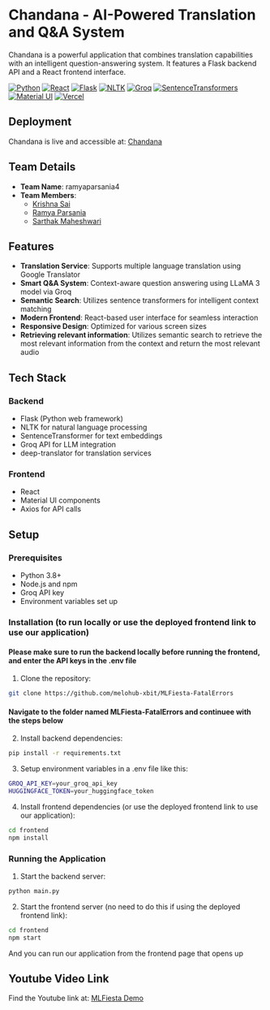 # Chandana - AI-Powered Translation and Q&A System

Chandana is a powerful application that combines translation capabilities with an intelligent question-answering system. It features a Flask backend API and a React frontend interface.


[![Python](https://img.shields.io/badge/python-3.8+-blue.svg)](https://www.python.org/downloads/)
[![React](https://img.shields.io/badge/react-18.0+-61DAFB.svg)](https://reactjs.org/)
[![Flask](https://img.shields.io/badge/flask-2.0+-black.svg)](https://flask.palletsprojects.com/)
[![NLTK](https://img.shields.io/badge/NLTK-3.0+-yellow.svg)](https://www.nltk.org/)
[![Groq](https://img.shields.io/badge/Groq-LLaMA3-orange.svg)](https://groq.com/)
[![SentenceTransformers](https://img.shields.io/badge/SentenceTransformers-2.0+-red.svg)](https://www.sbert.net/)
[![Material UI](https://img.shields.io/badge/Material_UI-5.0+-0081CB.svg)](https://mui.com/)
[![Vercel](https://img.shields.io/badge/Vercel-Deployed-success)](https://ml-fiesta-fatal-errors.vercel.app/)

## Deployment
Chandana is live and accessible at: [Chandana](https://ml-fiesta-fatal-errors.vercel.app/)


## Team Details
- **Team Name**: ramyaparsania4
- **Team Members**:
  - [Krishna Sai](https://github.com/melohub-xbit)
  - [Ramya Parsania](https://github.com/RAMYA-PARSANIA)
  - [Sarthak Maheshwari](https://github.com/SartMa)

## Features

- **Translation Service**: Supports multiple language translation using Google Translator
- **Smart Q&A System**: Context-aware question answering using LLaMA 3 model via Groq
- **Semantic Search**: Utilizes sentence transformers for intelligent context matching
- **Modern Frontend**: React-based user interface for seamless interaction
- **Responsive Design**: Optimized for various screen sizes
- **Retrieving relevant information**: Utilizes semantic search to retrieve the most relevant information from the context and return the most relevant audio

## Tech Stack

### Backend
- Flask (Python web framework)
- NLTK for natural language processing
- SentenceTransformer for text embeddings
- Groq API for LLM integration
- deep-translator for translation services

### Frontend
- React
- Material UI components
- Axios for API calls

## Setup

### Prerequisites
- Python 3.8+
- Node.js and npm
- Groq API key
- Environment variables set up

### Installation (to run locally or use the deployed frontend link to use our application)
#### Please make sure to run the backend locally before running the frontend, and enter the API keys in the .env file

1. Clone the repository:
```bash
git clone https://github.com/melohub-xbit/MLFiesta-FatalErrors
```
#### Navigate to the folder named MLFiesta-FatalErrors and continuee with the steps below
2. Install backend dependencies:
```bash
pip install -r requirements.txt
```
3. Setup environment variables in a .env file like this:
```bash
GROQ_API_KEY=your_groq_api_key
HUGGINGFACE_TOKEN=your_huggingface_token
```

4. Install frontend dependencies (or use the deployed frontend link to use our application):
```bash
cd frontend
npm install
```

### Running the Application
1. Start the backend server:
```bash
python main.py
```
2. Start the frontend server (no need to do this if using the deployed frontend link):
```bash
cd frontend
npm start
```
And you can run our application from the frontend page that opens up
## Youtube Video Link

Find the Youtube link at: [MLFiesta Demo](https://drive.google.com/drive/folders/1781WXkVwYn90hG3D54W1N0pk3swaEU2V?usp=drive_link)

